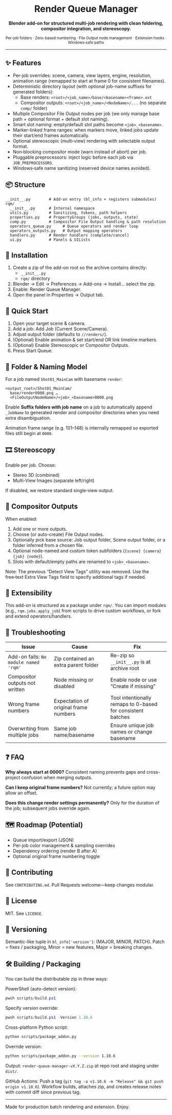 <div align="center">
<h1>Render Queue Manager</h1>
<p><strong>Blender add-on for structured multi-job rendering with clean foldering, compositor integration, and stereoscopy.</strong></p>
<p>
<sup>Per-job folders · Zero-based numbering · File Output node management · Extension hooks · Windows‑safe paths</sup>
</p>
</div>

---

## ✨ Features

- Per-job overrides: scene, camera, view layers, engine, resolution, animation range (remapped to start at frame 0 for consistent filenames).
- Deterministic directory layout (with optional job-name suffixes for generated folders):
  - Base renders: `<root>/<job_name>/base/<basename><frame>.ext`
  - Compositor outputs: `<root>/<job_name>/<NodeName>/...` (no separate `comp/` folder)
- Multiple Compositor File Output nodes per job (we only manage base path + optional format + default slot naming).
- Smart slot naming: empty/default slot paths become `<job>_<basename>`.
- Marker-linked frame ranges: when markers move, linked jobs update their start/end frames automatically.
- Optional stereoscopic (multi‑view) rendering with selectable output format.
- Non‑blocking compositor mode (warn instead of abort) per job.
- Pluggable preprocessors: inject logic before each job via `JOB_PREPROCESSORS`.
- Windows‑safe name sanitizing (reserved device names avoided).

## 📦 Structure

```text
__init__.py        # Add-on entry (bl_info + registers submodules)
rqm/
  __init__.py      # Internal namespace
  utils.py         # Sanitizing, tokens, path helpers
  properties.py    # PropertyGroups (jobs, outputs, state)
  comp.py          # Compositor File Output handling & path resolution
  operators_queue.py     # Queue operators and render loop
  operators_outputs.py   # Output mapping operators
  handlers.py      # Render handlers (complete/cancel)
  ui.py            # Panels & UILists
```


## 🔧 Installation

1. Create a zip of the add-on root so the archive contains directly:
   - `__init__.py`
   - `rqm/` directory
2. Blender → Edit → Preferences → Add-ons → Install… select the zip.
3. Enable: Render Queue Manager.
4. Open the panel in Properties → Output tab.

## 🚀 Quick Start

1. Open your target scene & camera.
2. Add a job: Add Job (Current Scene/Camera).
3. Adjust output folder (defaults to `//renders/`).
4. (Optional) Enable animation & set start/end OR link timeline markers.
5. (Optional) Enable Stereoscopic or Compositor Outputs.
6. Press Start Queue.

## 📁 Folder & Naming Model

For a job named `Shot01_MainCam` with basename `render`:

```text
<output_root>/Shot01_MainCam/
  base/render0000.png …
  <FileOutputNodeName>/<job>_<basename>0000.png
```

Enable **Suffix folders with job name** on a job to automatically append `_JobName` to generated render and compositor directories when you need extra disambiguation.

Animation frame range (e.g. 101–148) is internally remapped so exported files still begin at `0000`.

## 🎞️ Stereoscopy

Enable per job. Choose:

- Stereo 3D (combined)
- Multi-View Images (separate left/right)

If disabled, we restore standard single‑view output.

## 🧩 Compositor Outputs

When enabled:

1. Add one or more outputs.
2. Choose (or auto-create) File Output nodes.
3. Optionally pick base source: Job output folder, Scene output folder, or a folder inferred from a chosen file.
4. Optional node-named and custom token subfolders (`{scene} {camera} {job} {node}`).
5. Slots with default/empty paths are renamed to `<job>_<basename>`.

Note: The previous “Detect View Tags” utility was removed. Use the free‑text Extra View Tags field to specify additional tags if needed.

## 🔌 Extensibility

This add-on is structured as a package under `rqm/`. You can import modules (e.g., `rqm.jobs.apply_job`) from scripts to drive custom workflows, or fork and extend operators/handlers.

## 🐛 Troubleshooting

| Issue | Cause | Fix |
|-------|-------|-----|
| Add-on fails: `No module named 'rqm'` | Zip contained an extra parent folder | Re-zip so `__init__.py` is at archive root |
| Compositor outputs not written | Node missing or disabled | Enable node or use “Create if missing” |
| Wrong frame numbers | Expectation of original frame numbers | Tool intentionally remaps to 0-based for consistent batches |
| Overwriting from multiple jobs | Same job name/basename | Ensure unique job names or change basename |

## ❓ FAQ

**Why always start at 0000?**  Consistent naming prevents gaps and cross-project confusion when merging outputs.

**Can I keep original frame numbers?** Not currently; a future option may allow an offset.

**Does this change render settings permanently?** Only for the duration of the job; subsequent jobs override again.

## 🗺️ Roadmap (Potential)

- Queue import/export (JSON)
- Per-job color management & sampling overrides
- Dependency ordering (render B after A)
- Optional original frame numbering toggle

## 🤝 Contributing

See `CONTRIBUTING.md`. Pull Requests welcome—keep changes modular.

## 📄 License

MIT. See `LICENSE`.

## 🔢 Versioning

Semantic-like tuple in `bl_info['version']`: (MAJOR, MINOR, PATCH). Patch = fixes / packaging, Minor = new features, Major = breaking changes.

## 🛠️ Building / Packaging

You can build the distributable zip in three ways:

PowerShell (auto-detect version):

```powershell
pwsh scripts/build.ps1
```

Specify version override:

```powershell
pwsh scripts/build.ps1 -Version 1.10.6
```

Cross-platform Python script:

```bash
python scripts/package_addon.py
```

Override version:

```bash
python scripts/package_addon.py --version 1.10.6
```

Output: `render-queue-manager-vX.Y.Z.zip` at repo root and staging under `dist/`.

GitHub Actions: Push a tag (`git tag -a v1.10.6 -m "Release" && git push origin v1.10.6`). Workflow builds, attaches zip, and creates release notes with commit diff since previous tag.

---

Made for production batch rendering and extension. Enjoy.
